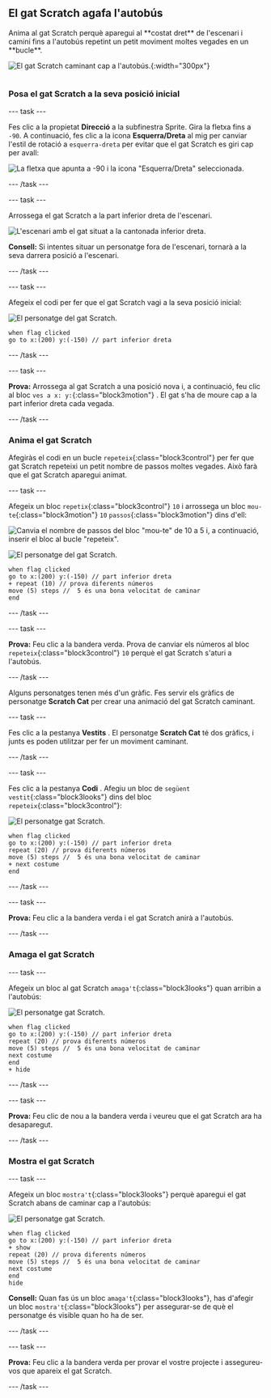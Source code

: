 ## El gat Scratch agafa l'autobús

<div style="display: flex; flex-wrap: wrap">
<div style="flex-basis: 200px; flex-grow: 1; margin-right: 15px;">
Anima al gat  Scratch perquè aparegui al **costat dret** de l'escenari i camini fins a l'autobús repetint un petit moviment moltes vegades en un **bucle**. 
</div>
<div>

![El gat Scratch caminant cap a l'autobús.](images/cat-catches-bus.png){:width="300px"}

</div>
</div>

### Posa el gat Scratch a la seva posició inicial

--- task ---

Fes clic a la propietat **Direcció** a la subfinestra Sprite. Gira la fletxa fins a `-90`. A continuació, fes clic a la icona **Esquerra/Dreta** al mig per canviar l'estil de rotació a `esquerra-dreta` per evitar que el gat Scratch es giri cap per avall:

![La fletxa que apunta a -90 i la icona "Esquerra/Dreta" seleccionada.](images/sprite-pane-direction.png)

--- /task ---

--- task ---

Arrossega el gat Scratch a la part inferior dreta de l'escenari.

![L'escenari amb el gat situat a la cantonada inferior dreta.](images/bottom-right-cat.png)

**Consell:** Si intentes situar un personatge fora de l'escenari, tornarà a la seva darrera posició a l'escenari.

--- /task ---

--- task ---

Afegeix el codi per fer que el gat Scratch vagi a la  seva posició inicial:

![El personatge del gat Scratch.](images/scratch-cat-sprite.png)

```blocks3
when flag clicked
go to x:(200) y:(-150) // part inferior dreta
```

--- /task ---

--- task ---

**Prova:** Arrossega al gat Scratch a una posició nova i, a continuació, feu clic al bloc `ves a x: y:`{:class="block3motion"} . El gat s'ha de moure cap a la part inferior dreta cada vegada.

--- /task ---

### Anima el gat Scratch

Afegiràs el codi en un bucle `repeteix`{:class="block3control"} per fer que gat Scratch repeteixi un petit nombre de passos moltes vegades. Això farà que el gat Scratch aparegui animat.

--- task ---

Afegeix un bloc `repetix`{:class="block3control"} `10` i arrossega un bloc `mou-te`{:class="block3motion"} `10` `passos`{:class="block3motion"} dins d'ell:

![Canvia el nombre de passos del bloc "mou-te" de 10 a 5 i, a continuació, inserir el bloc al bucle "repeteix".](images/block-into-loop.gif)

![El personatge del gat Scratch.](images/scratch-cat-sprite.png)

```blocks3
when flag clicked
go to x:(200) y:(-150) // part inferior dreta
+ repeat (10) // prova diferents números
move (5) steps //  5 és una bona velocitat de caminar
end
```

--- /task ---

--- task ---

**Prova:** Feu clic a la bandera verda. Prova de canviar els números al bloc `repeteix`{:class="block3control"} `10` perquè el gat Scratch s'aturi a l'autobús.

--- /task ---

Alguns personatges tenen més d'un gràfic. Fes servir els gràfics de personatge **Scratch Cat** per crear una animació del gat Scratch caminant.

--- task ---

Fes clic a la pestanya **Vestits** . El personatge **Scratch Cat** té dos gràfics, i junts es poden utilitzar per fer un moviment caminant.

--- /task ---

--- task ---

Fes clic a la pestanya **Codi** . Afegiu un bloc de `següent vestit`{:class="block3looks"} dins del bloc `repeteix`{:class="block3control"}:

![El personatge gat Scratch.](images/scratch-cat-sprite.png)

```blocks3
when flag clicked
go to x:(200) y:(-150) // part inferior dreta
repeat (20) // prova diferents números
move (5) steps //  5 és una bona velocitat de caminar
+ next costume 
end
```
--- /task ---

--- task ---

**Prova:** Feu clic a la bandera verda i el gat Scratch anirà a l'autobús.

--- /task ---

### Amaga el gat Scratch

--- task ---

Afegeix un bloc al gat Scratch `amaga't`{:class="block3looks"} quan arribin a l'autobús:

![El personatge gat Scratch.](images/scratch-cat-sprite.png)

```blocks3
when flag clicked
go to x:(200) y:(-150) // part inferior dreta
repeat (20) // prova diferents números
move (5) steps //  5 és una bona velocitat de caminar
next costume 
end
+ hide
```

--- /task ---

--- task ---

**Prova:** Feu clic de nou a la bandera verda i veureu que el gat Scratch ara ha desaparegut.

--- /task ---

### Mostra el gat Scratch

--- task ---

Afegeix un bloc `mostra't`{:class="block3looks"} perquè aparegui el gat Scratch abans de caminar cap a l'autobús:

![El personatge gat Scratch.](images/scratch-cat-sprite.png)

```blocks3
when flag clicked
go to x:(200) y:(-150) // part inferior dreta
+ show
repeat (20) // prova diferents números
move (5) steps //  5 és una bona velocitat de caminar
next costume 
end
hide
```

**Consell:** Quan fas ús un bloc `amaga't`{:class="block3looks"}, has d'afegir un bloc `mostra't`{:class="block3looks"} per assegurar-se de què el personatge és visible quan ho ha de ser.

--- /task ---

--- task ---

**Prova:** Feu clic a la bandera verda per provar el vostre projecte i assegureu-vos que apareix el gat Scratch.

--- /task ---

